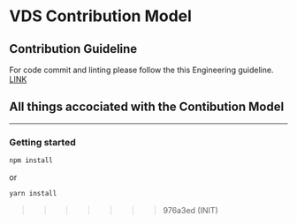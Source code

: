# VDS Contribution Model

## Contribution Guideline
For code commit and linting please follow the this Engineering guideline.
[LINK](https://docs.google.com/document/d/1-roEP4ibg6JEGU4M7goiTrpPNT6vVco5qldCCdTh8Tw/edit?tab=t.0#heading=h.salcv3jirky9)

## All things accociated with the Contibution Model

---

### Getting started

``` cmd
npm install
```
or 
``` cmd
yarn install
```
>>>>>>> 976a3ed (INIT)
